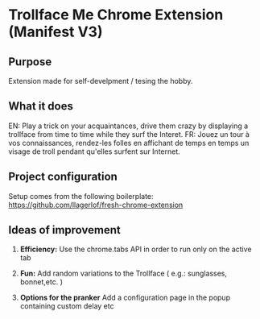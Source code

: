# Trollface Me Chrome Extension (Manifest V3)

## Purpose

Extension made for self-develpment / tesing the hobby.

## What it does

EN: Play a trick on your acquaintances, drive them crazy by displaying a trollface from time to time while they surf the Interet.
FR: Jouez un tour à vos connaissances, rendez-les folles en affichant de temps en temps un visage de troll pendant qu'elles surfent sur Internet.

## Project configuration

Setup comes from the following boilerplate:
https://github.com/llagerlof/fresh-chrome-extension

## Ideas of improvement

1.  **Efficiency:** Use the chrome.tabs API in order to run only on the active tab

2.  **Fun:** Add random variations to the Trollface ( e.g.: sunglasses, bonnet,etc. )

3.  **Options for the pranker** Add a configuration page in the popup containing custom delay etc